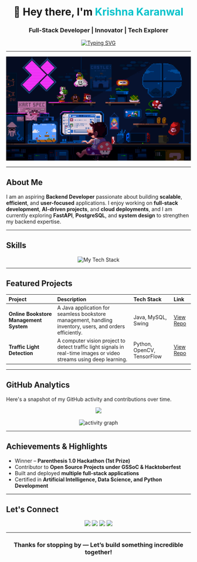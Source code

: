 <!-- HEADER -->
<h1 align="center">👋 Hey there, I'm <span style="color:#00C2CB;">Krishna Karanwal</span></h1>
<h3 align="center"> Full-Stack Developer | Innovator | Tech Explorer</h3>

<p align="center">
  <a href="https://github.com/KrishnaKaranwal21">
    <img src="https://readme-typing-svg.herokuapp.com?font=Fira+Code&weight=600&pause=1000&color=00C2CB&center=true&vCenter=true&width=500&lines=Welcome+to+my+GitHub!!;Coding+the+future,+one+line+at+a+time.;Turning+ideas+into+impactful+solutions!;Let's+build+something+extraordinary+" alt="Typing SVG" />
  </a>
</p>

---

<p align="center">
  <img src="https://github.com/KrishnaKaranwal21/KrishnaKaranwal21/blob/main/Animation.gif" alt="Profile Animation" />
</p>

---

## About Me

I am an aspiring **Backend Developer** passionate about building **scalable**, **efficient**, and **user-focused** applications. I enjoy working on **full-stack development**, **AI-driven projects**, and **cloud deployments**, and I am currently exploring **FastAPI**, **PostgreSQL**, and **system design** to strengthen my backend expertise.


---

## Skills

<p align="center">
  <img src="https://skillicons.dev/icons?i=python,cpp,django,c,java,html,css,js,react,tailwind,flask,mysql,fastapi,nodejs,express,postgresql,mongodb,firebase,git,github,vscode,figma,vercel"
       alt="My Tech Stack" />
</p>


---

## Featured Projects

| Project | Description | Tech Stack | Link |
|:--------|:-----------|:-----------|:-----|
| **Online Bookstore Management System** | A Java application for seamless bookstore management, handling inventory, users, and orders efficiently. | Java, MySQL, Swing | [View Repo](https://github.com/KrishnaKaranwal21/Online-Bookstore-Management-System-JAVA) |
| **Traffic Light Detection** | A computer vision project to detect traffic light signals in real-time images or video streams using deep learning. | Python, OpenCV, TensorFlow | [View Repo](https://github.com/KrishnaKaranwal21/traffic-light-detection) |


---

## GitHub Analytics


Here's a snapshot of my GitHub activity and contributions over time.

<p align="center">
  <img src="https://github-readme-stats.vercel.app/api?username=KrishnaKaranwal21&show_icons=true&theme=tokyonight&hide_border=true&count_private=true" height="300" />
</p>

<p align="center">
  <img src="https://github-readme-activity-graph.vercel.app/graph?username=KrishnaKaranwal21&theme=tokyo-night" alt="activity graph" />
</p>

---

## Achievements & Highlights

- Winner – **Parenthesis 1.0 Hackathon (1st Prize)**  
- Contributor to **Open Source Projects under GSSoC & Hacktoberfest**
- Built and deployed **multiple full-stack applications**  
- Certified in **Artificial Intelligence, Data Science, and Python Development**

---

## Let's Connect

<p align="center">
  <a href="mailto:krishnakaranwal@gmail.com"><img src="https://img.shields.io/badge/Gmail-D14836?style=for-the-badge&logo=gmail&logoColor=white" /></a>
  <a href="https://www.linkedin.com/in/krishna-karanwal-kk"><img src="https://img.shields.io/badge/LinkedIn-0A66C2?style=for-the-badge&logo=linkedin&logoColor=white" /></a>
  <a href="https://x.com/KaranwalKr14633"><img src="https://img.shields.io/badge/Twitter-1DA1F2?style=for-the-badge&logo=x&logoColor=white" /></a>
  <a href="https://KrishnaKaranwal21.github.io"><img src="https://img.shields.io/badge/Portfolio-000000?style=for-the-badge&logo=react&logoColor=white" /></a>
</p>

---

<h3 align="center">Thanks for stopping by — Let’s build something incredible together!</h3>
